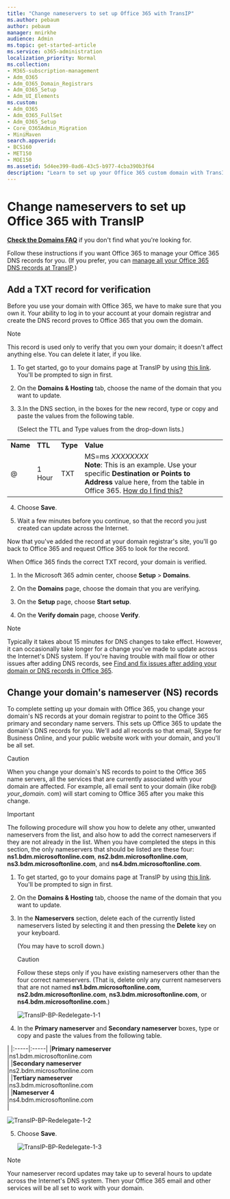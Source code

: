 ```yaml
---
title: "Change nameservers to set up Office 365 with TransIP"
ms.author: pebaum
author: pebaum
manager: mnirkhe
audience: Admin
ms.topic: get-started-article
ms.service: o365-administration
localization_priority: Normal
ms.collection: 
- M365-subscription-management
- Adm_O365
- Adm_O365_Domain_Registrars
- Adm_O365_Setup
- Adm_UI_Elements
ms.custom:
- Adm_O365
- Adm_O365_FullSet
- Adm_O365_Setup
- Core_O365Admin_Migration
- MiniMaven
search.appverid:
- BCS160
- MET150
- MOE150
ms.assetid: 5d4ee399-0ad6-43c5-b977-4cba390b3f64
description: "Learn to set up your Office 365 custom domain with TransIP if you want Office 365 to manage your DNS records. "
---
```


# Change nameservers to set up Office 365 with TransIP

 **[Check the Domains FAQ](../setup/domains-faq.md)** if you don't find what you're looking for. 
  
Follow these instructions if you want Office 365 to manage your Office 365 DNS records for you. (If you prefer, you can [manage all your Office 365 DNS records at TransIP](create-dns-records-at-transip.md).)
  
## Add a TXT record for verification

Before you use your domain with Office 365, we have to make sure that you own it. Your ability to log in to your account at your domain registrar and create the DNS record proves to Office 365 that you own the domain.
  
> [!NOTE]
> This record is used only to verify that you own your domain; it doesn't affect anything else. You can delete it later, if you like. 
  
1. To get started, go to your domains page at TransIP by using [this link](https://www.transip.eu/cp/domain-hosting/). You'll be prompted to sign in first.
    
2. On the **Domains &amp; Hosting** tab, choose the name of the domain that you want to update. 
    
3. 3.In the DNS section, in the boxes for the new record, type or copy and paste the values from the following table.
    
    (Select the TTL and Type values from the drop-down lists.)
    
|||||
|:-----|:-----|:-----|:-----|
|**Name** <br/> |**TTL** <br/> |**Type** <br/> |**Value** <br/> |
|@  <br/> |1 Hour  <br/> |TXT  <br/> |MS=ms *XXXXXXXX*  <br/> **Note**: This is an example. Use your specific **Destination or Points to Address** value here, from the table in Office 365. [How do I find this?](../get-help-with-domains/information-for-dns-records.md)          |
   
4. Choose **Save**.
    
5. Wait a few minutes before you continue, so that the record you just created can update across the Internet.
    
Now that you've added the record at your domain registrar's site, you'll go back to Office 365 and request Office 365 to look for the record.
  
When Office 365 finds the correct TXT record, your domain is verified.
  
1. In the Microsoft 365 admin center, choose **Setup** \> **Domains**.
    
2. On the **Domains** page, choose the domain that you are verifying. 
    
3. On the **Setup** page, choose **Start setup**.
    
4. On the **Verify domain** page, choose **Verify**.
    
> [!NOTE]
> Typically it takes about 15 minutes for DNS changes to take effect. However, it can occasionally take longer for a change you've made to update across the Internet's DNS system. If you're having trouble with mail flow or other issues after adding DNS records, see [Find and fix issues after adding your domain or DNS records in Office 365](../get-help-with-domains/find-and-fix-issues.md). 
  
## Change your domain's nameserver (NS) records

To complete setting up your domain with Office 365, you change your domain's NS records at your domain registrar to point to the Office 365 primary and secondary name servers. This sets up Office 365 to update the domain's DNS records for you. We'll add all records so that email, Skype for Business Online, and your public website work with your domain, and you'll be all set.
  
> [!CAUTION]
> When you change your domain's NS records to point to the Office 365 name servers, all the services that are currently associated with your domain are affected. For example, all email sent to your domain (like rob@ *your_domain.*  com) will start coming to Office 365 after you make this change. 
  
> [!IMPORTANT]
> The following procedure will show you how to delete any other, unwanted nameservers from the list, and also how to add the correct nameservers if they are not already in the list. When you have completed the steps in this section, the only nameservers that should be listed are these four: **ns1.bdm.microsoftonline.com**, **ns2.bdm.microsoftonline.com**, **ns3.bdm.microsoftonline.com**, and **ns4.bdm.microsoftonline.com**.
  
1. To get started, go to your domains page at TransIP by using [this link](https://www.transip.eu/cp/domain-hosting/). You'll be prompted to sign in first.
    
2. On the **Domains &amp; Hosting** tab, choose the name of the domain that you want to update. 
    
3. In the **Nameservers** section, delete each of the currently listed nameservers listed by selecting it and then pressing the **Delete** key on your keyboard. 
    
    (You may have to scroll down.)
    
    > [!CAUTION]
    > Follow these steps only if you have existing nameservers other than the four correct nameservers. (That is, delete only any current nameservers that are not named **ns1.bdm.microsoftonline.com**, **ns2.bdm.microsoftonline.com**, **ns3.bdm.microsoftonline.com**, or **ns4.bdm.microsoftonline.com**.) 
  
    ![TransIP-BP-Redelegate-1-1](../media/2d005ad7-4c5f-4c91-9ff1-a5eaed94193d.png)
  
4. In the **Primary nameserver** and **Secondary nameserver** boxes, type or copy and paste the values from the following table. 
    
|
|:-----|:-----|
|**Primary nameserver** <br/> |ns1.bdm.microsoftonline.com  <br/> |
|**Secondary nameserver** <br/> |ns2.bdm.microsoftonline.com  <br/> |
|**Tertiary nameserver** <br/> |ns3.bdm.microsoftonline.com  <br/> |
|**Nameserver 4** <br/> |ns4.bdm.microsoftonline.com  <br/> |
   
   ![TransIP-BP-Redelegate-1-2](../media/bca6e3e0-b7ed-40e7-9cba-4afd4322c365.png)
  
5. Choose **Save**.
    
    ![TransIP-BP-Redelegate-1-3](../media/e6b0f86f-9e24-4f91-8e50-b2d8d82b3a57.png)
  
> [!NOTE]
> Your nameserver record updates may take up to several hours to update across the Internet's DNS system. Then your Office 365 email and other services will be all set to work with your domain. 
  
